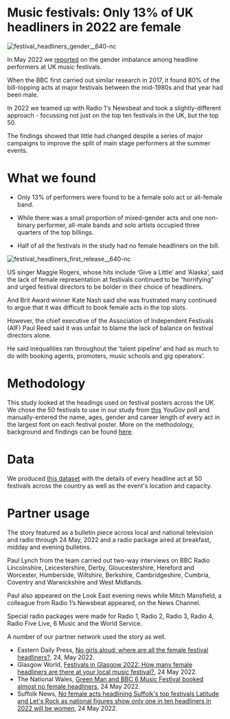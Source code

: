 # Music festivals: Only 13% of UK headliners in 2022 are female

![festival_headliners_gender__640-nc](https://user-images.githubusercontent.com/61186777/170726852-943052db-bdad-4f9a-be71-1e5151ab5b2a.png)

In May 2022 we [reported](https://www.bbc.co.uk/news/newsbeat-61512053) on the gender imbalance among headline performers at UK music festivals.

When the BBC first carried out similar research in 2017, it found 80% of the bill-topping acts at major festivals between the mid-1980s and that year had been male.

In 2022 we teamed up with Radio 1's Newsbeat and took a slightly-different approach - focussing not just on the top ten festivals in the UK, but the top 50.

The findings showed that little had changed despite a series of major campaigns to improve the split of main stage performers at the summer events.

# What we found

- Only 13% of performers were found to be a female solo act or all-female band. 

- While there was a small proportion of mixed-gender acts and one non-binary performer, all-male bands and solo artists occupied three quarters of the top billings.

- Half of all the festivals in the study had no female headliners on the bill.

![festival_headliners_first_release__640-nc](https://user-images.githubusercontent.com/61186777/170726814-f0abe3cd-69a8-4d54-93a5-5db42fa5ead0.png)

US singer Maggie Rogers, whose hits include ‘Give a Little’ and ‘Alaska’, said the lack of female representation at festivals continued to be “horrifying” and urged festival directors to be bolder in their choice of headliners.

And Brit Award winner Kate Nash said she was frustrated many continued to argue that it was difficult to book female acts in the top slots.

However, the chief executive of the Association of Independent Festivals (AIF) Paul Reed said it was unfair to blame the lack of balance on festival directors alone.

He said inequalities ran throughout the ‘talent pipeline’ and had as much to do with booking agents, promoters, music schools and gig operators’.

# Methodology

This study looked at the headings used on festival posters across the UK. We chose the 50 festivals to use in our study from [this](https://yougov.co.uk/ratings/entertainment/popularity/music-festivals/all) YouGov poll and manually-entered the name, ages, gender and career length of every act in the largest font on each festival poster. More on the methodology, background and findings can be found [here](https://docs.google.com/document/d/1FQyWH-GGbteQfiBRf3RrFjiVGiJ03EdTnQy2SpSAET8/edit?usp=sharing). 

# Data
We produced [this dataset](https://docs.google.com/spreadsheets/d/1FcRk9ZtD22UrojQ00lCn-Mk_lmnE36qj398vIced43E/edit?usp=sharing) with the details of every headline act at 50 festivals across the country as well as the event's location and capacity.  

# Partner usage

The story featured as a bulletin piece across local and national television and radio through 24 May, 2022 and a radio package aired at breakfast, midday and evening bulletins.

Paul Lynch from the team carried out two-way interviews on BBC Radio Lincolnshire, Leicestershire, Derby, Gloucestershire, Hereford and Worcester, Humberside, Wiltshire, Berkshire, Cambridgeshire, Cumbria, Coventry and Warwickshire and West Midlands.

Paul also appeared on the Look East evening news while Mitch Mansfield, a colleague from Radio 1’s Newsbeat appeared, on the News Channel.

Special radio packages were made for Radio 1, Radio 2, Radio 3, Radio 4, Radio Five Live, 6 Music and the World Service.

A number of our partner network used the story as well.

- Eastern Daily Press, [No girls aloud: where are all the female festival headliners?](https://www.edp24.co.uk/news/no-female-act-to-headline-norfolk-suffolk-festivals-8987118), 24, May 2022.
- Glasgow World, [Festivals in Glasgow 2022: How many female headliners are there at your local music festival?](https://www.bing.com/search?q=anything&cvid=ed6bf60a6c5349379ffdd019dd56a0d6&aqs=edge..69i57j69i65l2j69i60j69i65j5j69i61l3.1240j0j1&pglt=43&FORM=ANNTA1&PC=U531), 24 May 2022.
- The National Wales, [Green Man and BBC 6 Music Festival booked almost no female headliners](https://www.thenational.wales/news/20160452.green-man-bbc6-music-festival-booked-almost-no-female-headliners/), 24 May 2022.
- Suffolk News, [No female acts headlining Suffolk's top festivals Latitude and Let's Rock as national figures show only one in ten headliners in 2022 will be women](https://www.suffolknews.co.uk/southwold/no-female-acts-headlining-suffolks-top-two-festivals-this-y-9255697/), 24 May 2022.
